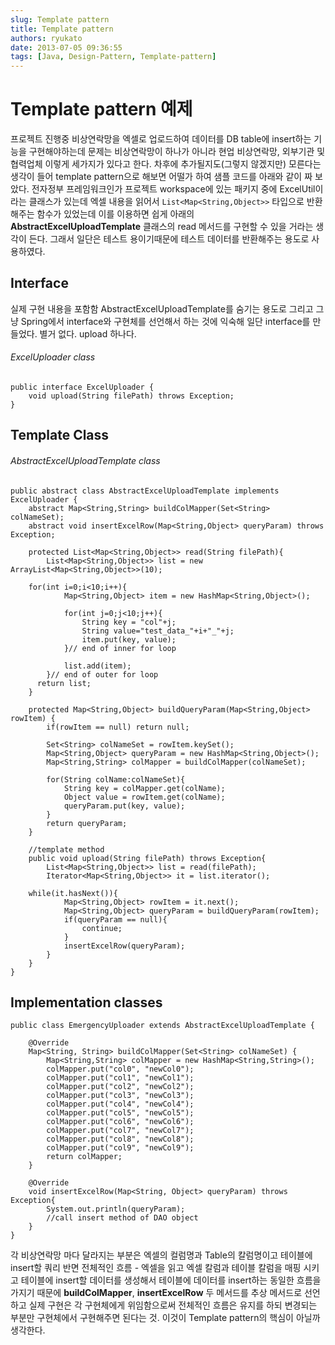 ```yaml
---
slug: Template pattern
title: Template pattern
authors: ryukato
date: 2013-07-05 09:36:55
tags: [Java, Design-Pattern, Template-pattern]
---
```


# Template pattern 예제
프로젝트 진행중 비상연락망을 엑셀로 업로드하여 데이터를 DB table에 insert하는 기능을 구현해야하는데 문제는 비상연락망이 하나가 아니라 현업 비상연락망, 외부기관 및 협력업체 이렇게 세가지가 있다고 한다. 차후에 추가될지도(그렇지 않겠지만) 모른다는 생각이 들어  template pattern으로 해보면 어떨가 하여 샘플 코드를 아래와 같이 짜 보았다. 전자정부 프레임워크인가 프로젝트 workspace에 있는 패키지 중에 ExcelUtil이라는 클래스가 있는데 엑셀 내용을 읽어서 `List<Map<String,Object>>` 타입으로 반환해주는 함수가 있었는데 이를 이용하면 쉽게 아래의 **AbstractExcelUploadTemplate** 클래스의 read 메서드를 구현할 수 있을 거라는 생각이 든다. 그래서 일단은 테스트 용이기때문에 테스트 데이터를 반환해주는 용도로 사용하였다.

## Interface
실제 구현 내용을 포함함 AbstractExcelUploadTemplate를 숨기는 용도로 그리고 그냥 Spring에서 interface와 구현체를 선언해서 하는 것에 익숙해 일단 interface를 만들었다. 별거 없다. upload 하나다.

###### ExcelUploader class
```
public interface ExcelUploader {
	void upload(String filePath) throws Exception;
}
```

## Template Class

###### AbstractExcelUploadTemplate class
```
public abstract class AbstractExcelUploadTemplate implements ExcelUploader {
	abstract Map<String,String> buildColMapper(Set<String> colNameSet);
	abstract void insertExcelRow(Map<String,Object> queryParam) throws Exception;

	protected List<Map<String,Object>> read(String filePath){
		List<Map<String,Object>> list = new ArrayList<Map<String,Object>>(10);

    for(int i=0;i<10;i++){
			Map<String,Object> item = new HashMap<String,Object>();

			for(int j=0;j<10;j++){
				String key = "col"+j;
				String value="test_data_"+i+"_"+j;
				item.put(key, value);
			}// end of inner for loop

			list.add(item);
		}// end of outer for loop
	  return list;
	}

	protected Map<String,Object> buildQueryParam(Map<String,Object> rowItem) {
		if(rowItem == null) return null;

		Set<String> colNameSet = rowItem.keySet();
		Map<String,Object> queryParam = new HashMap<String,Object>();
		Map<String,String> colMapper = buildColMapper(colNameSet);

		for(String colName:colNameSet){
			String key = colMapper.get(colName);
			Object value = rowItem.get(colName);
			queryParam.put(key, value);
		}
		return queryParam;
	}

	//template method
	public void upload(String filePath) throws Exception{
		List<Map<String,Object>> list = read(filePath);
		Iterator<Map<String,Object>> it = list.iterator();

    while(it.hasNext()){
			Map<String,Object> rowItem = it.next();
			Map<String,Object> queryParam = buildQueryParam(rowItem);
			if(queryParam == null){
				continue;
			}
			insertExcelRow(queryParam);
		}
	}
}
```

## Implementation classes

```
public class EmergencyUploader extends AbstractExcelUploadTemplate {

	@Override
	Map<String, String> buildColMapper(Set<String> colNameSet) {
		Map<String,String> colMapper = new HashMap<String,String>();
		colMapper.put("col0", "newCol0");
		colMapper.put("col1", "newCol1");
		colMapper.put("col2", "newCol2");
		colMapper.put("col3", "newCol3");
		colMapper.put("col4", "newCol4");
		colMapper.put("col5", "newCol5");
		colMapper.put("col6", "newCol6");
		colMapper.put("col7", "newCol7");
		colMapper.put("col8", "newCol8");
		colMapper.put("col9", "newCol9");
		return colMapper;
	}

	@Override
	void insertExcelRow(Map<String, Object> queryParam) throws Exception{
		System.out.println(queryParam);
		//call insert method of DAO object
	}
}
```

각 비상연락망 마다 달라지는 부분은 엑셀의 컬럼명과 Table의 칼럼명이고 테이블에 insert할 쿼리 반면  전체적인 흐름 - 엑셀을 읽고 엑셀 칼럼과 테이블 칼럼을 매핑 시키고 테이블에 insert할 데이터를 생성해서 테이블에 데이터를 insert하는 동일한 흐름을 가지기 때문에 **buildColMapper**, **insertExcelRow** 두 메서드를 추상 메서드로 선언하고 실제 구현은 각 구현체에게 위임함으로써 전체적인 흐름은 유지를 하되 변경되는 부분만 구현체에서 구현해주면 된다는 것. 이것이 Template pattern의 핵심이 아닐까 생각한다.
